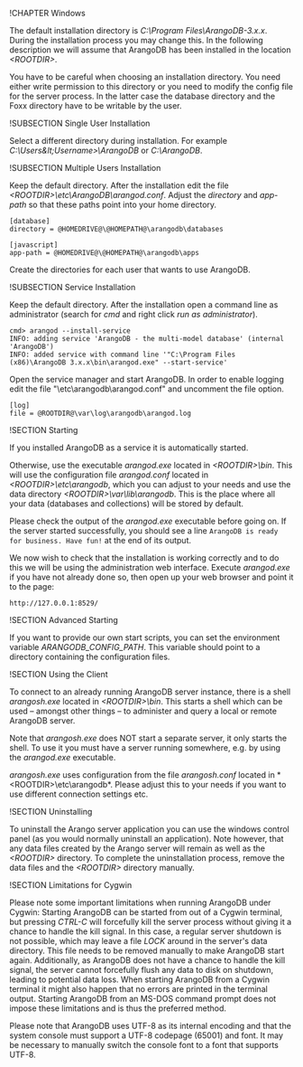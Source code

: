 !CHAPTER Windows

The default installation directory is *C:\Program Files\ArangoDB-3.x.x*. During the
installation process you may change this. In the following description we will assume
that ArangoDB has been installed in the location *&lt;ROOTDIR&gt;*.

You have to be careful when choosing an installation directory. You need either
write permission to this directory or you need to modify the config file for the
server process. In the latter case the database directory and the Foxx directory
have to be writable by the user.

!SUBSECTION Single User Installation

Select a different directory during installation. For example
*C:\Users\&lt;Username&gt;\ArangoDB* or *C:\ArangoDB*.

!SUBSECTION Multiple Users Installation

Keep the default directory. After the installation edit the file
*&lt;ROOTDIR&gt;\etc\ArangoDB\arangod.conf*. Adjust the *directory*
and *app-path* so that these paths point into your home directory.

    [database]
    directory = @HOMEDRIVE@\@HOMEPATH@\arangodb\databases

    [javascript]
    app-path = @HOMEDRIVE@\@HOMEPATH@\arangodb\apps

Create the directories for each user that wants to use ArangoDB.

!SUBSECTION Service Installation

Keep the default directory. After the installation open a command line
as administrator (search for *cmd* and right click *run as
administrator*).

    cmd> arangod --install-service
    INFO: adding service 'ArangoDB - the multi-model database' (internal 'ArangoDB')
    INFO: added service with command line '"C:\Program Files (x86)\ArangoDB 3.x.x\bin\arangod.exe" --start-service'

Open the service manager and start ArangoDB. In order to enable logging
edit the file "<ROOTDIR>\etc\arangodb\arangod.conf" and uncomment the file
option.

    [log]
    file = @ROOTDIR@\var\log\arangodb\arangod.log


!SECTION Starting

If you installed ArangoDB as a service it is automatically started.

Otherwise, use the executable *arangod.exe* located in
*&lt;ROOTDIR&gt;\bin*. This will use the configuration file *arangod.conf*
located in *&lt;ROOTDIR&gt;\etc\arangodb*, which you can adjust to your needs
and use the data directory *&lt;ROOTDIR&gt;\var\lib\arangodb*. This is the place
where all your data (databases and collections) will be stored by default.

Please check the output of the *arangod.exe* executable before going on. If the
server started successfully, you should see a line `ArangoDB is ready for
business. Have fun!` at the end of its output.

We now wish to check that the installation is working correctly and to do this
we will be using the administration web interface. Execute *arangod.exe* if you
have not already done so, then open up your web browser and point it to the
page: 

    http://127.0.0.1:8529/

!SECTION Advanced Starting

If you want to provide our own start scripts, you can set the environment
variable *ARANGODB_CONFIG_PATH*. This variable should point to a directory
containing the configuration files.

!SECTION Using the Client

To connect to an already running ArangoDB server instance, there is a shell
*arangosh.exe* located in *&lt;ROOTDIR&gt;\bin*. This starts a shell which can be
used – amongst other things – to administer and query a local or remote
ArangoDB server.

Note that *arangosh.exe* does NOT start a separate server, it only starts the
shell.  To use it you must have a server running somewhere, e.g. by using
the *arangod.exe* executable.

*arangosh.exe* uses configuration from the file *arangosh.conf* located in
*&lt;ROOTDIR&gt;\etc\arangodb\*. Please adjust this to your needs if you want to
use different connection settings etc.

!SECTION Uninstalling

To uninstall the Arango server application you can use the windows control panel
(as you would normally uninstall an application). Note however, that any data
files created by the Arango server will remain as well as the *&lt;ROOTDIR&gt;*
directory.  To complete the uninstallation process, remove the data files and
the *&lt;ROOTDIR&gt;* directory manually.

!SECTION Limitations for Cygwin

Please note some important limitations when running ArangoDB under Cygwin:
Starting ArangoDB can be started from out of a Cygwin terminal, but pressing
*CTRL-C* will forcefully kill the server process without giving it a chance to
handle the kill signal. In this case, a regular server shutdown is not possible,
which may leave a file *LOCK* around in the server's data directory.  This file
needs to be removed manually to make ArangoDB start again.  Additionally, as
ArangoDB does not have a chance to handle the kill signal, the server cannot
forcefully flush any data to disk on shutdown, leading to potential data loss.
When starting ArangoDB from a Cygwin terminal it might also happen that no
errors are printed in the terminal output.  Starting ArangoDB from an MS-DOS
command prompt does not impose these limitations and is thus the preferred
method.

Please note that ArangoDB uses UTF-8 as its internal encoding and that the
system console must support a UTF-8 codepage (65001) and font. It may be
necessary to manually switch the console font to a font that supports UTF-8.
